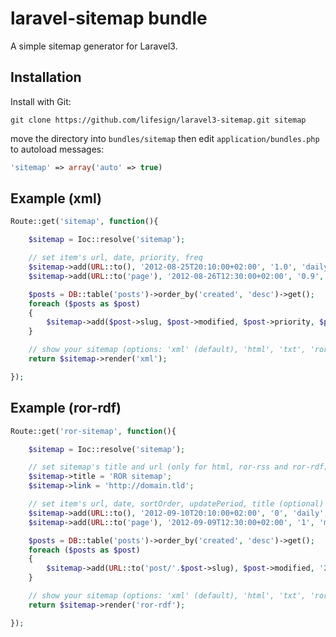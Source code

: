 # laravel-sitemap bundle

A simple sitemap generator for Laravel3.


## Installation

Install with Git:

    git clone https://github.com/lifesign/laravel3-sitemap.git sitemap

move the directory into ``bundles/sitemap``
then edit ``application/bundles.php`` to autoload messages:

```php
'sitemap' => array('auto' => true)
```

## Example (xml)

```php
Route::get('sitemap', function(){

    $sitemap = Ioc::resolve('sitemap');

    // set item's url, date, priority, freq
    $sitemap->add(URL::to(), '2012-08-25T20:10:00+02:00', '1.0', 'daily');
    $sitemap->add(URL::to('page'), '2012-08-26T12:30:00+02:00', '0.9', 'monthly');

    $posts = DB::table('posts')->order_by('created', 'desc')->get();
    foreach ($posts as $post)
    {
        $sitemap->add($post->slug, $post->modified, $post->priority, $post->freq);
    }

    // show your sitemap (options: 'xml' (default), 'html', 'txt', 'ror-rss', 'ror-rdf')
    return $sitemap->render('xml');

});
```

## Example (ror-rdf)

```php
Route::get('ror-sitemap', function(){

    $sitemap = Ioc::resolve('sitemap');

    // set sitemap's title and url (only for html, ror-rss and ror-rdf)
    $sitemap->title = 'ROR sitemap';
    $sitemap->link = 'http://domain.tld';

    // set item's url, date, sortOrder, updatePeriod, title (optional)
    $sitemap->add(URL::to(), '2012-09-10T20:10:00+02:00', '0', 'daily', 'My page title');
    $sitemap->add(URL::to('page'), '2012-09-09T12:30:00+02:00', '1', 'monthly', 'Other page title');

    $posts = DB::table('posts')->order_by('created', 'desc')->get();
    foreach ($posts as $post)
    {
        $sitemap->add(URL::to('post/'.$post->slug), $post->modified, '2', 'weekly', $post->title);
    }

    // show your sitemap (options: 'xml' (default), 'html', 'txt', 'ror-rss', 'ror-rdf')
    return $sitemap->render('ror-rdf');

});
```